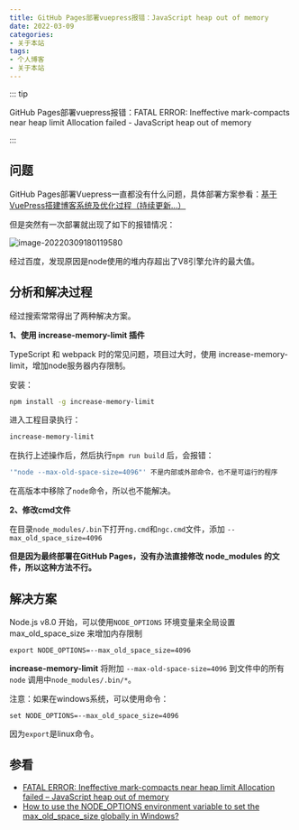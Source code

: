 ```yaml
---
title: GitHub Pages部署vuepress报错：JavaScript heap out of memory
date: 2022-03-09
categories:
- 关于本站
tags:
- 个人博客
- 关于本站
---
```


::: tip

GitHub Pages部署vuepress报错：FATAL ERROR: Ineffective mark-compacts near heap limit Allocation failed - JavaScript heap out of memory

:::

<!-- more -->



## 问题

GitHub Pages部署Vuepress一直都没有什么问题，具体部署方案参看：[基于VuePress搭建博客系统及优化过程（持续更新...）](https://www.duktig.cn/2022/01/21/%E5%9F%BA%E4%BA%8Evuepress%E6%90%AD%E5%BB%BA%E5%8D%9A%E5%AE%A2%E7%B3%BB%E7%BB%9F%E5%8F%8A%E4%BC%98%E5%8C%96%E8%BF%87%E7%A8%8B-%E6%8C%81%E7%BB%AD%E6%9B%B4%E6%96%B0/#%E9%83%A8%E7%BD%B2%E4%B8%8A%E7%BA%BF)

但是突然有一次部署就出现了如下的报错情况：

![image-20220309180119580](https://cos.duktig.cn/typora/202203091801511.png)

经过百度，发现原因是node使用的堆内存超出了V8引擎允许的最大值。

## 分析和解决过程

经过搜索常常得出了两种解决方案。

**1、使用 increase-memory-limit 插件**

TypeScript 和 webpack 时的常见问题，项目过大时，使用 increase-memory-limit，增加node服务器内存限制。

安装：

```sh
npm install -g increase-memory-limit
```

进入工程目录执行：

```sh
increase-memory-limit
```

在执行上述操作后，然后执行`npm run build` 后，会报错：

```sh
'"node --max-old-space-size=4096"' 不是内部或外部命令，也不是可运行的程序
```

在高版本中移除了`node`命令，所以也不能解决。



**2、修改cmd文件**

在目录`node_modules/.bin`下打开`ng.cmd`和`ngc.cmd`文件，添加 `--max_old_space_size=4096`

**但是因为最终部署在GitHub Pages，没有办法直接修改 node_modules 的文件，所以这种方法不行。**



## 解决方案

Node.js v8.0 开始，可以使用`NODE_OPTIONS` 环境变量来全局设置 max_old_space_size 来增加内存限制

```
export NODE_OPTIONS=--max_old_space_size=4096
```

**increase-memory-limit** 将附加 `--max-old-space-size=4096` 到文件中的所有 `node` 调用中`node_modules/.bin/*`。

注意：如果在windows系统，可以使用命令：

```
set NODE_OPTIONS=--max_old_space_size=4096
```

因为`export`是linux命令。

## 参看

- [FATAL ERROR: Ineffective mark-compacts near heap limit Allocation failed – JavaScript heap out of memory](http://www.195440.com/3244)
- [How to use the NODE_OPTIONS environment variable to set the max_old_space_size globally in Windows?](https://stackoverflow.com/questions/56742334/how-to-use-the-node-options-environment-variable-to-set-the-max-old-space-size-g)

